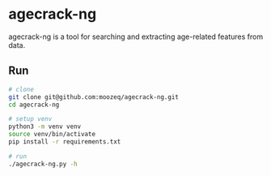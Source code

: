 # agecrack-ng

agecrack-ng is a tool for searching and extracting age-related features from data.

## Run

```bash
# clone
git clone git@github.com:moozeq/agecrack-ng.git
cd agecrack-ng

# setup venv
python3 -m venv venv
source venv/bin/activate
pip install -r requirements.txt

# run
./agecrack-ng.py -h
```
